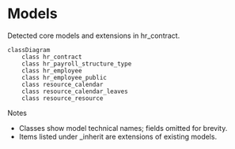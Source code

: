 # Models

Detected core models and extensions in hr_contract.

```mermaid
classDiagram
    class hr_contract
    class hr_payroll_structure_type
    class hr_employee
    class hr_employee_public
    class resource_calendar
    class resource_calendar_leaves
    class resource_resource
```

Notes
- Classes show model technical names; fields omitted for brevity.
- Items listed under _inherit are extensions of existing models.
